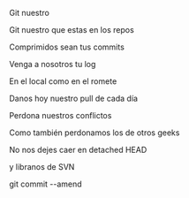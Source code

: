 Git nuestro

Git nuestro que estas en los repos

Comprimidos sean tus commits

Venga a nosotros tu log

En el local como en el romete

Danos hoy nuestro pull de cada día

Perdona nuestros conflictos

Como también perdonamos los de otros geeks

No nos dejes caer en detached HEAD

y libranos de SVN

git commit --amend
